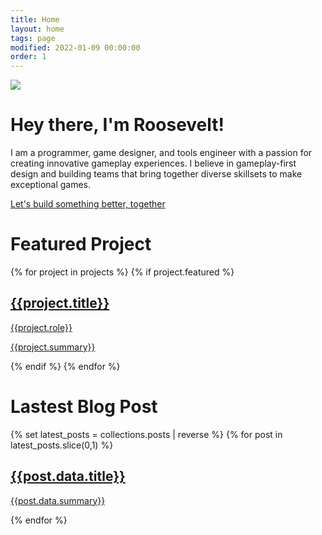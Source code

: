 ```yaml
---
title: Home
layout: home
tags: page
modified: 2022-01-09 00:00:00
order: 1
---
```

<div class = "">
<div class = ""><img class="rounded-2xl border border-gray-400 border-2 mb-12" src = "/images/rooseveltcover.jpg"></div>
<h1 class="title mb-12 text-center sm:text-left">
Hey there, I'm Roosevelt!
</h1>
<div class="text-xl md:text-2xl">
	<p class = "mb-8">I am a programmer, game designer, and tools engineer with a passion for creating innovative gameplay experiences. I believe in gameplay-first design and building teams that bring together diverse skillsets to make exceptional games.</p>
	<a href = "mailto:hey@roosevelt.games" class = "highlight underline"> Let's build something better, together</a>
</div>

<h1 class = "title text-center sm:text-left"> Featured Project </h1>
{% for project in projects %}
{% if project.featured %}
<a href = "/projects/{{project.title | slugify}}">
<div class = "p-4 hover:bg-stone-100 rounded-xl">
<div class = "bg-slate-50 rounded-2xl border border-gray-400 border-2 grid grid-cols-1 grid-rows-2 md:grid-rows-1 md:grid-cols-2 overflow-hidden">
	<div class = "bg-no-repeat bg-center bg-cover" style = "background-image: url('/images/{{project.image}}');">
	</div>
	<div class = "bg-amber-400">
		<div class = "m-3 md:m-8 testspace">
			<h2 class = "text-4xl font-bold text-slate-800 text-center">{{project.title}} </h2>
			<p class = "highlight font-bold text-center text-2xl md:mb-8"> {{project.role}} </p>
			<p class = "text-slate-800"> {{project.summary}} </p>
			<p>  </p>
		</div>
	</div>
</div>
</div>
</a>
{% endif %}
{% endfor %}

<h1 class = "title text-center sm:text-left"> Lastest Blog Post </h1>

{% set latest_posts = collections.posts | reverse %} {% for post in latest_posts.slice(0,1) %}

<a href = "{{post.url}}">
<div class = "p-4 hover:bg-stone-100 rounded-xl">
<div class = "bg-slate-50 rounded-2xl border border-gray-400 border-2 grid grid-cols-1 grid-rows-2 md:grid-rows-1 md:grid-cols-2 overflow-hidden">
	<div class = "bg-amber-400 row-start-2 md:row-start-1">
		<div class = "m-3 md:m-8 testspace">
			<h2 class = "text-4xl font-bold text-slate-800 text-center">{{post.data.title}} </h2>
			<p class = "text-slate-800 mt-4"> {{post.data.summary}} </p>
			<p>  </p>
		</div>
	</div>
	<div class = "bg-no-repeat bg-center bg-cover" style = "background-image: url('/images/blog/{{post.data.image}}');">
	</div>
</div>
</div>
</a>
{% endfor %}
</div>